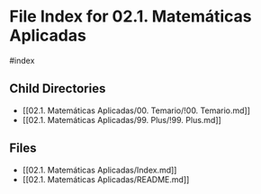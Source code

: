# File Index for 02.1. Matemáticas Aplicadas
#index

## Child Directories

- [[02.1. Matemáticas Aplicadas/00. Temario/!00. Temario.md]]
- [[02.1. Matemáticas Aplicadas/99. Plus/!99. Plus.md]]

## Files

- [[02.1. Matemáticas Aplicadas/Index.md]]
- [[02.1. Matemáticas Aplicadas/README.md]]
